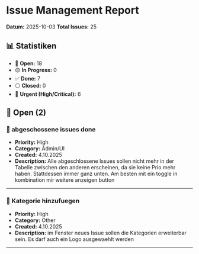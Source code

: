 # Issue Management Report

**Datum:** 2025-10-03
**Total Issues:** 25

## 📊 Statistiken

- 🔵 **Open:** 18
- 🟡 **In Progress:** 0
- ✅ **Done:** 7
- ⚪ **Closed:** 0
- 🚨 **Urgent (High/Critical):** 6

## 🔵 Open (2)

### 🔴 abgeschossene issues done

- **Priority:** High
- **Category:** Admin/UI
- **Created:** 4.10.2025
- **Description:** Alle abgeschlossene Issues sollen nicht mehr in der Tabelle zwischen den anderen erscheinen, da sie keine Prio mehr haben. Stattdessen immer ganz unten. Am besten mit ein toggle in kombination mir weitere anzeigen button

---

### 🔴 Kategorie hinzufuegen

- **Priority:** High
- **Category:** Other
- **Created:** 4.10.2025
- **Description:** im Fenster neues Issue sollen die Kategorien erweiterbar sein. Es darf auch ein Logo ausgewaehlt werden

---

